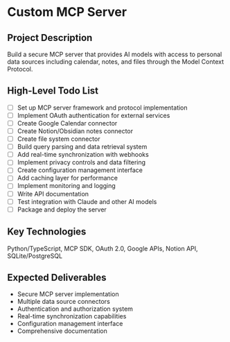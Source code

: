 # Custom MCP Server

## Project Description
Build a secure MCP server that provides AI models with access to personal data sources including calendar, notes, and files through the Model Context Protocol.

## High-Level Todo List
- [ ] Set up MCP server framework and protocol implementation
- [ ] Implement OAuth authentication for external services
- [ ] Create Google Calendar connector
- [ ] Create Notion/Obsidian notes connector
- [ ] Create file system connector
- [ ] Build query parsing and data retrieval system
- [ ] Add real-time synchronization with webhooks
- [ ] Implement privacy controls and data filtering
- [ ] Create configuration management interface
- [ ] Add caching layer for performance
- [ ] Implement monitoring and logging
- [ ] Write API documentation
- [ ] Test integration with Claude and other AI models
- [ ] Package and deploy the server

## Key Technologies
Python/TypeScript, MCP SDK, OAuth 2.0, Google APIs, Notion API, SQLite/PostgreSQL

## Expected Deliverables
- Secure MCP server implementation
- Multiple data source connectors
- Authentication and authorization system
- Real-time synchronization capabilities
- Configuration management interface
- Comprehensive documentation